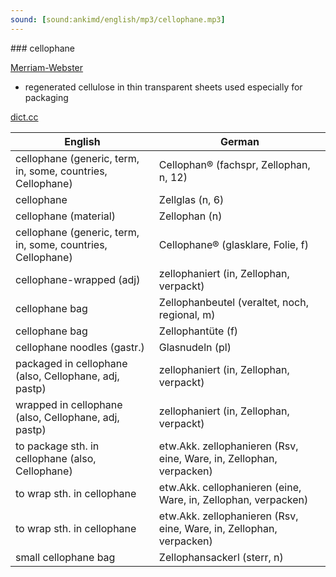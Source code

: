 ```yaml
---
sound: [sound:ankimd/english/mp3/cellophane.mp3]
---
```


\### cellophane

[Merriam-Webster](https://www.merriam-webster.com/dictionary/cellophane)

- regenerated cellulose in thin transparent sheets used especially for packaging

[dict.cc](https://www.dict.cc/cellophane)

| English        | German       |
| -------------- | ------------ |
| cellophane (generic, term, in, some, countries, Cellophane) | Cellophan® (fachspr, Zellophan, n, 12) |
| cellophane | Zellglas (n, 6) |
| cellophane (material) | Zellophan (n) |
| cellophane (generic, term, in, some, countries, Cellophane) | Cellophane® (glasklare, Folie, f) |
| cellophane-wrapped (adj) | zellophaniert (in, Zellophan, verpackt) |
| cellophane bag | Zellophanbeutel (veraltet, noch, regional, m) |
| cellophane bag | Zellophantüte (f) |
| cellophane noodles (gastr.) | Glasnudeln (pl) |
| packaged in cellophane (also, Cellophane, adj, pastp) | zellophaniert (in, Zellophan, verpackt) |
| wrapped in cellophane (also, Cellophane, adj, pastp) | zellophaniert (in, Zellophan, verpackt) |
| to package sth. in cellophane (also, Cellophane) | etw.Akk. zellophanieren (Rsv, eine, Ware, in, Zellophan, verpacken) |
| to wrap sth. in cellophane | etw.Akk. cellophanieren (eine, Ware, in, Zellophan, verpacken) |
| to wrap sth. in cellophane | etw.Akk. zellophanieren (Rsv, eine, Ware, in, Zellophan, verpacken) |
| small cellophane bag | Zellophansackerl (sterr, n) |
